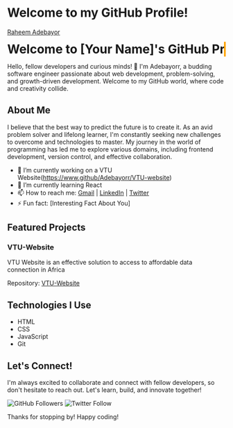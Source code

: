# Welcome to my GitHub Profile!

[Raheem Adebayor](www.github.com/Adebayorr)

<div class="typewriter">
  <h1>Welcome to <span>[Your Name]'s</span> GitHub Profile!</h1>
</div>

<link rel="stylesheet" href="css/typewriter.css">
<style>
  .typewriter h1 {
    overflow: hidden; 
    border-right: 0.15em solid orange; 
    white-space: nowrap; 
    margin: 0;
    animation: typing 3.5s steps(40, end), blink-caret 0.75s step-end infinite;
  }

  .typewriter h1 span {
    color: #007acc; 
  }
</style>

Hello, fellow developers and curious minds! 👋 I'm Adebayorr, a budding software engineer passionate about web development, problem-solving, and growth-driven development. Welcome to my GitHub world, where code and creativity collide.

## About Me

I believe that the best way to predict the future is to create it. As an avid problem solver and lifelong learner, I'm constantly seeking new challenges to overcome and technologies to master. My journey in the world of programming has led me to explore various domains, including frontend development, version control, and effective collaboration.

- 🔭 I’m currently working on a VTU Website(https://www.github/Adebayorr/VTU-website)
- 🌱 I’m currently learning React
- 📫 How to reach me: [Gmail](raheemadebayorr@gmail.com) | [LinkedIn](https://www.linkedin.com/in/bayorrraheem) | [Twitter](https://twitter.com/bayorrcode)
- ⚡ Fun fact: [Interesting Fact About You]

## Featured Projects

### VTU-Website

VTU Website is an effective solution to access to affordable data connection in Africa

<!--![Project Screenshot](link_to_project_screenshot.png) -->

Repository: [VTU-Website](https://github.com/yourusername/project-repo)

<!-- ### [Another Project]

[Short description of the project]

![Project Screenshot](link_to_another_project_screenshot.png)

Repository: [Link to Repository](https://github.com/yourusername/another-project-repo) -->

## Technologies I Use

- HTML
- CSS
- JavaScript
- Git

<!-- ## Blog Posts

Check out some of my recent blog posts:

- [Title of Blog Post 1](link_to_blog_post_1)
- [Title of Blog Post 2](link_to_blog_post_2) -->

## Let's Connect!

I'm always excited to collaborate and connect with fellow developers, so don't hesitate to reach out. Let's learn, build, and innovate together!

![GitHub Followers](https://img.shields.io/github/followers/adebayorr?label=Follow&style=social) ![Twitter Follow](https://img.shields.io/twitter/follow/bayorrcode?label=Follow&style=social)

Thanks for stopping by! Happy coding!
